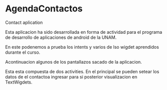 # AgendaContactos
Contact aplication

Esta aplicacion ha sido desarrollada en forma de actividad para el programa de desarrollo de aplicaciones de android de la UNAM.

En este podenemos a prueba los intents y varios de lso wigdet aprendidos durante el curso.

Acontinuacion algunos de los pantallazos sacado de la aplicacion.

Esta esta compuesta de dos activities. En el principal se pueden setear los datos de el contactoa  ingresar para si posterior visualizacion en TextWigdets.

<img scr="AgendaContactos/imagetests/imagen1">


